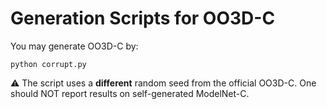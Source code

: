 # Generation Scripts for OO3D-C
You may generate OO3D-C by:
```shell
python corrupt.py
```
:warning: The script uses a **different** random seed from the official OO3D-C. One should NOT report results on self-generated ModelNet-C.